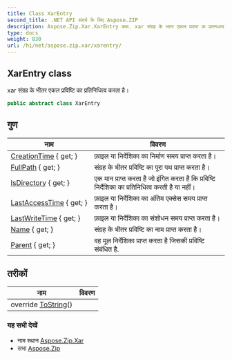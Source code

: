 ```yaml
---
title: Class XarEntry
second_title: .NET API संदर्भ के लिए Aspose.ZIP
description: Aspose.Zip.Xar.XarEntry कक्ष. xar संग्रह के भतर एकल प्रवष्ट क प्रतनधत्व करत है
type: docs
weight: 830
url: /hi/net/aspose.zip.xar/xarentry/
---
```

## XarEntry class

xar संग्रह के भीतर एकल प्रविष्टि का प्रतिनिधित्व करता है।

```csharp
public abstract class XarEntry
```

## गुण

| नाम | विवरण |
| --- | --- |
| [CreationTime](../../aspose.zip.xar/xarentry/creationtime/) { get; } | फ़ाइल या निर्देशिका का निर्माण समय प्राप्त करता है। |
| [FullPath](../../aspose.zip.xar/xarentry/fullpath/) { get; } | संग्रह के भीतर प्रविष्टि का पूरा पथ प्राप्त करता है। |
| [IsDirectory](../../aspose.zip.xar/xarentry/isdirectory/) { get; } | एक मान प्राप्त करता है जो इंगित करता है कि प्रविष्टि निर्देशिका का प्रतिनिधित्व करती है या नहीं। |
| [LastAccessTime](../../aspose.zip.xar/xarentry/lastaccesstime/) { get; } | फ़ाइल या निर्देशिका का अंतिम एक्सेस समय प्राप्त करता है। |
| [LastWriteTime](../../aspose.zip.xar/xarentry/lastwritetime/) { get; } | फ़ाइल या निर्देशिका का संशोधन समय प्राप्त करता है। |
| [Name](../../aspose.zip.xar/xarentry/name/) { get; } | संग्रह के भीतर प्रविष्टि का नाम प्राप्त करता है। |
| [Parent](../../aspose.zip.xar/xarentry/parent/) { get; } | वह मूल निर्देशिका प्राप्त करता है जिसकी प्रविष्टि संबंधित है. |

## तरीकों

| नाम | विवरण |
| --- | --- |
| override [ToString](../../aspose.zip.xar/xarentry/tostring/)() |  |

### यह सभी देखें

* नाम स्थान [Aspose.Zip.Xar](../../aspose.zip.xar/)
* सभा [Aspose.Zip](../../)


